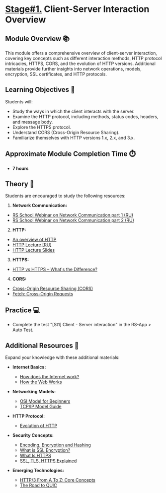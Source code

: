 # [Stage#1.](../../) Client-Server Interaction Overview

## Module Overview 📚

This module offers a comprehensive overview of client-server interaction, covering key concepts such as different interaction methods, HTTP protocol intricacies, HTTPS, CORS, and the evolution of HTTP versions. Additional materials provide further insights into network operations, models, encryption, SSL certificates, and HTTP protocols.

## Learning Objectives 🎯

Students will:

- Study the ways in which the client interacts with the server.
- Examine the HTTP protocol, including methods, status codes, headers, and message body.
- Explore the HTTPS protocol.
- Understand CORS (Cross-Origin Resource Sharing).
- Familiarize themselves with HTTP versions 1.x, 2.x, and 3.x.

## Approximate Module Completion Time ⏱️

- **7 hours**

## Theory 📖

Students are encouraged to study the following resources:

1. **Network Communication:**

- [RS School Webinar on Network Communication part 1 (RU)](https://www.youtube.com/watch?v=4jA9Nea51T8)
- [RS School Webinar on Network Communication part 2 (RU)](https://www.youtube.com/watch?v=_8GoJck9O9Y)

2. **HTTP:**

- [An overview of HTTP](https://developer.mozilla.org/en-US/docs/Web/HTTP/Overview)
- [HTTP Lecture [RU]](https://www.youtube.com/watch?v=jOUb8wot2sU)
- [HTTP Lecture Slides](https://slides.com/dzmitrytsebruk/http)

3. **HTTPS:**

- [HTTP vs HTTPS – What's the Difference?](https://www.freecodecamp.org/news/http-vs-https/)

4. **CORS:**

- [Cross-Origin Resource Sharing (CORS)](https://developer.mozilla.org/en-US/docs/Web/HTTP/CORS)
- [Fetch: Cross-Origin Requests](https://javascript.info/fetch-crossorigin)

## Practice 💻

- Complete the test "[St1] Client - Server interaction" in the RS-App > Auto Test.

## Additional Resources 📘

Expand your knowledge with these additional materials:

- **Internet Basics:**

  - [How does the Internet work?](https://developer.mozilla.org/en-US/docs/Learn/Common_questions/Web_mechanics/How_does_the_Internet_work)
  - [How the Web Works](https://developer.mozilla.org/en-US/docs/Learn/Getting_started_with_the_web/How_the_Web_works)

- **Networking Models:**

  - [OSI Model for Beginners](https://www.hackercoolmagazine.com/osi-model-for-beginners/#:~:text=In%20OSI%20Model%2C%20the%20network,these%20layers%20in%20more%20detail.)
  - [TCP/IP Model Guide](https://www.simplilearn.com/tutorials/cyber-security-tutorial/what-is-tcp-ip-model#:~:text=TCP%2FIP%20allows%20computers%20on,the%20host%20to%20the%20host.)

- **HTTP Protocol:**

  - [Evolution of HTTP](https://developer.mozilla.org/en-US/docs/Web/HTTP/Basics_of_HTTP/Evolution_of_HTTP)

- **Security Concepts:**

  - [Encoding, Encryption and Hashing](https://auth0.com/blog/encoding-encryption-hashing/)
  - [What is SSL Encryption?](https://www.arkoselabs.com/explained/ssl-encryption/)
  - [What Is HTTPS](https://www.cloudflare.com/learning/ssl/what-is-https/)
  - [SSL, TLS, HTTPS Explained](https://www.youtube.com/watch?v=j9QmMEWmcfo)

- **Emerging Technologies:**

  - [HTTP/3 From A To Z: Core Concepts](https://www.smashingmagazine.com/2021/08/http3-core-concepts-part1/)
  - [The Road to QUIC](https://blog.cloudflare.com/the-road-to-quic)

